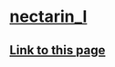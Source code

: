 # [nectarin_l](https://truegelen.github.io/nectarin_l/dist/)
[Link to this page](https://truegelen.github.io/nectarin_l/dist/)
--------------------------------
